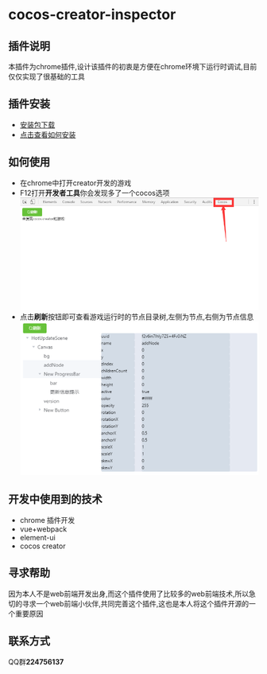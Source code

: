 # cocos-creator-inspector
## 插件说明
本插件为chrome插件,设计该插件的初衷是方便在chrome环境下运行时调试,目前仅仅实现了很基础的工具

## 插件安装
- [安装包下载](dist.crx)   
- [点击查看如何安装](../doc/CreatorInspector/install/README.md)
## 如何使用
- 在chrome中打开creator开发的游戏
- F12打开**开发者工具**你会发现多了一个cocos选项
  ![](../doc/CreatorInspector/scene1.png)
- 点击**刷新**按钮即可查看游戏运行时的节点目录树,左侧为节点,右侧为节点信息
    ![](../doc/CreatorInspector/scene2.png)
## 开发中使用到的技术
- chrome 插件开发
- vue+webpack
- element-ui    
- cocos creator
## 寻求帮助
因为本人不是web前端开发出身,而这个插件使用了比较多的web前端技术,所以急切的寻求一个web前端小伙伴,共同完善这个插件,这也是本人将这个插件开源的一个重要原因
## 联系方式
QQ群**224756137**

